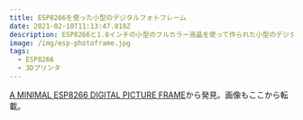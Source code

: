 ```yaml
---
title: ESP8266を使った小型のデジタルフォトフレーム
date: 2021-02-10T11:13:47.818Z
description: ESP8266と1.8インチの小型のフルカラー液晶を使って作られた小型のデジタルフォトフレームの作例を紹介します。
image: /img/esp-photoframe.jpg
tags:
  - ESP8266
  - 3Dプリンタ
---
```

[A MINIMAL ESP8266 DIGITAL PICTURE FRAME](https://hackaday.com/2020/03/01/a-minimal-esp8266-digital-picture-frame/)から発見。画像もここから転載。
